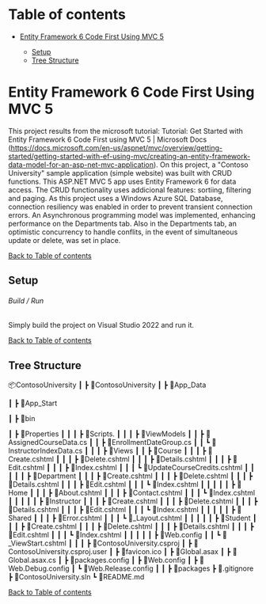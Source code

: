 # <a name="top">Table of contents 

* [Entity Framework 6 Code First Using MVC 5](#description)

	* [Setup](#setup)
	* [Tree Structure](#structure)

# <a name="description">Entity Framework 6 Code First Using MVC 5

This project results from the microsoft tutorial: Tutorial: Get Started with Entity Framework 6 Code First using MVC 5 | Microsoft Docs (https://docs.microsoft.com/en-us/aspnet/mvc/overview/getting-started/getting-started-with-ef-using-mvc/creating-an-entity-framework-data-model-for-an-asp-net-mvc-application).
On this project, a "Contoso University" sample application (simple website) was built with CRUD functions.
This ASP.NET MVC 5 app uses Entity Framework 6 for data access. 
The CRUD functionality uses addicional features: sortiing, filtering and paging.
As this project uses a Windows Azure SQL Database, connection resiliency was enabled in order to prevent transient connection errors.
An Asynchronous programming model was implemented, enhancing performance on the Departments tab.
Also in the Departments tab, an optimistic concurrency to handle conflits, in the event of simultaneous update or delete, was set in place.

[Back to Table of contents](#top)


## <a name="setup">Setup

###### Build / Run

Simply build the project on Visual Studio 2022 and run it.

[Back to Table of contents](#top)


## <a name="structure">Tree Structure

📦ContosoUniversity
 ┃
 ┣ 📂ContosoUniversity
 ┃ ┣ 📂App_Data

 ┃ ┣ 📂App_Start

 ┃ ┣ 📂bin
 

 ┃ ┣ 📂Properties
 ┃ ┃
 ┃ ┣ 📂Scripts.
 ┃ ┃
 ┃ ┣ 📂ViewModels
 ┃ ┃ ┣ 📜AssignedCourseData.cs
 ┃ ┃ ┣ 📜EnrollmentDateGroup.cs
 ┃ ┃ ┗ 📜InstructorIndexData.cs
 ┃ ┃
 ┃ ┣ 📂Views
 ┃ ┃ ┣ 📂Course
 ┃ ┃ ┃ ┣ 📜Create.cshtml
 ┃ ┃ ┃ ┣ 📜Delete.cshtml
 ┃ ┃ ┃ ┣ 📜Details.cshtml
 ┃ ┃ ┃ ┣ 📜Edit.cshtml
 ┃ ┃ ┃ ┣ 📜Index.cshtml
 ┃ ┃ ┃ ┗ 📜UpdateCourseCredits.cshtml
 ┃ ┃ ┃ 
 ┃ ┃ ┣ 📂Department
 ┃ ┃ ┃ ┣ 📜Create.cshtml
 ┃ ┃ ┃ ┣ 📜Delete.cshtml
 ┃ ┃ ┃ ┣ 📜Details.cshtml
 ┃ ┃ ┃ ┣ 📜Edit.cshtml
 ┃ ┃ ┃ ┗ 📜Index.cshtml
 ┃ ┃ ┃
 ┃ ┃ ┣ 📂Home
 ┃ ┃ ┃ ┣ 📜About.cshtml
 ┃ ┃ ┃ ┣ 📜Contact.cshtml
 ┃ ┃ ┃ ┗ 📜Index.cshtml
 ┃ ┃ ┃
 ┃ ┃ ┣ 📂Instructor
 ┃ ┃ ┃ ┣ 📜Create.cshtml
 ┃ ┃ ┃ ┣ 📜Delete.cshtml
 ┃ ┃ ┃ ┣ 📜Details.cshtml
 ┃ ┃ ┃ ┣ 📜Edit.cshtml
 ┃ ┃ ┃ ┗ 📜Index.cshtml
 ┃ ┃ ┃
 ┃ ┃ ┣ 📂Shared
 ┃ ┃ ┃ ┣ 📜Error.cshtml
 ┃ ┃ ┃ ┗ 📜_Layout.cshtml
 ┃ ┃ ┃
 ┃ ┃ ┣ 📂Student
 ┃ ┃ ┃ ┣ 📜Create.cshtml
 ┃ ┃ ┃ ┣ 📜Delete.cshtml
 ┃ ┃ ┃ ┣ 📜Details.cshtml
 ┃ ┃ ┃ ┣ 📜Edit.cshtml
 ┃ ┃ ┃ ┗ 📜Index.cshtml
 ┃ ┃ ┃
 ┃ ┃ ┣ 📜Web.config
 ┃ ┃ ┗ 📜_ViewStart.cshtml
 ┃ ┃ 
 ┃ ┣ 📜ContosoUniversity.csproj
 ┃ ┣ 📜ContosoUniversity.csproj.user
 ┃ ┣ 📜favicon.ico
 ┃ ┣ 📜Global.asax
 ┃ ┣ 📜Global.asax.cs
 ┃ ┣ 📜packages.config
 ┃ ┣ 📜Web.config
 ┃ ┣ 📜Web.Debug.config
 ┃ ┗ 📜Web.Release.config
 ┃ ┃ 
 ┣ 📂packages
 ┣ 📜.gitignore
 ┣ 📜ContosoUniversity.sln
 ┗ 📜README.md

[Back to Table of contents](#top)




